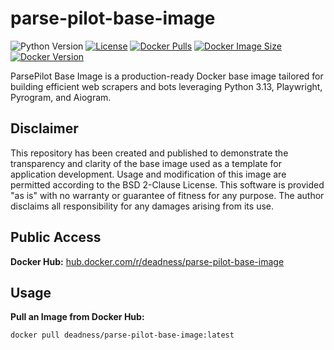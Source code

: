 # parse-pilot-base-image
![Python Version](https://img.shields.io/badge/python-3.13-blue.svg)
[![License](https://img.shields.io/badge/license-BSD%202--Clause-blue.svg)](LICENSE)
[![Docker Pulls](https://img.shields.io/docker/pulls/deadness/parse-pilot-base-image.svg)](https://hub.docker.com/r/deadness/parse-pilot-base-image)
[![Docker Image Size](https://img.shields.io/docker/image-size/deadness/parse-pilot-base-image/latest.svg)](https://hub.docker.com/r/deadness/parse-pilot-base-image)
[![Docker Version](https://img.shields.io/docker/v/deadness/parse-pilot-base-image/latest.svg)](https://hub.docker.com/r/deadness/parse-pilot-base-image)

ParsePilot Base Image is a production-ready Docker base image tailored for building efficient web scrapers 
and bots leveraging Python 3.13, Playwright, Pyrogram, and Aiogram.

## Disclaimer

This repository has been created and published to demonstrate the transparency and clarity of the base image used as a 
template for application development. Usage and modification of this image are permitted according to the BSD 2-Clause 
License. This software is provided "as is" with no warranty or guarantee of fitness for any purpose. The author 
disclaims all responsibility for any damages arising from its use.

## Public Access

**Docker Hub:** [hub.docker.com/r/deadness/parse-pilot-base-image](hub.docker.com/r/deadness/parse-pilot-base-image)

## Usage

**Pull an Image from Docker Hub:**

`docker pull deadness/parse-pilot-base-image:latest`


